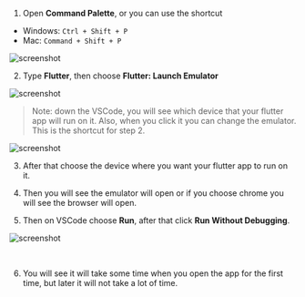 
1. Open **Command Palette**, or you can use the shortcut

- Windows: `Ctrl + Shift + P`
- Mac: `Command + Shift + P`

![screenshot](https://lh5.googleusercontent.com/VwZI0144QyrgOwuK49U4x39gfwJOiq3baOIk6YYc_HdRbw188vSBxFZSB0bgYUp5NjxMEXxJ3MiyuQAEln_gphbDJ6TptwB7dDvNzCzp0gxVwBL4P3QQntgDbzm3p2x6m04siP-T)

2. Type **Flutter**, then choose **Flutter: Launch Emulator**

![screenshot](https://lh5.googleusercontent.com/esJ6MvWphdwblWgqDcSICHopKG5BGHOo4BCFxPZB3K05dNM3OwywgF7ygTxep2FPwd8F9E-3R2RJ4AfQz0bzTt4y0Jtxtd3lxfpQAQa52iR6vBcB3EGYch48Gx4IcAJICQvoRL5j)
​

> Note: down the VSCode, you will see which device that your flutter app will run on it. Also, when you click it you can change the emulator. This is the shortcut for step 2.

![screenshot](https://lh3.googleusercontent.com/Pjuu1D3OuoOn2qOO3m3doveNFi5wNVPRDkhyhaDdiCAkgUXd8H7zU7w7wgSmfkv7plwGbtLvDi2TxBrtsZrcBt8QiipvWEpsz_z_zQyCI9fER3bVmXO9ds40ssNAlIFktCwRmybA)

3. After that choose the device where you want your flutter app to run on it.

4. Then you will see the emulator will open or if you choose chrome you will see the browser will open.

5. Then on VSCode choose **Run**, after that click **Run Without Debugging**.

![screenshot](https://lh5.googleusercontent.com/WZxI-kOAcFg-zAco0UaTPVaIo3XXKv5SFxn3Ugc2o1hLsi38vY1THzfPwEuy_Tls28SjOokF-fee-i-IJbe29vXIUAgDsImTbgoxGH4NQ9fpp05IpDrCdgqjK3G3yQ7dXQo_ATfE)

​

6. You will see it will take some time when you open the app for the first time, but later it will not take a lot of time.
